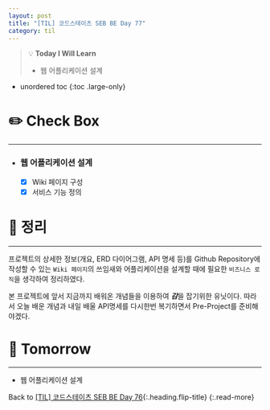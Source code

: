 ```yaml
---
layout: post
title: "[TIL] 코드스테이츠 SEB BE Day 77"
category: til
---
```

> 💡 **Today I Will Learn**
>
> * 웹 어플리케이션 설계

* unordered toc
{:toc .large-only}

# ✏️ Check Box
***

* ### 웹 어플리케이션 설계
  * [x] <label>Wiki 페이지 구성</label>
  * [x] <label>서비스 기능 정의</label>

# 📌 정리
***

프로젝트의 상세한 정보(개요, ERD 다이어그램, API 명세 등)를 Github Repository에 작성할 수 있는 `Wiki 페이지`의 쓰임새와 어플리케이션을 설계할 때에 필요한 `비즈니스 로직`을 생각하여 정리하였다.

본 프로젝트에 앞서 지금까지 배워온 개념들을 이용하여 ***감***을 잡기위한 유닛이다. 따라서 오늘 배운 개념과 내일 배울 API명세를 다시한번 복기하면서 Pre-Project를 준비해야겠다.

# 🎯 Tomorrow
***

* 웹 어플리케이션 설계

Back to [[TIL] 코드스테이츠 SEB BE Day 76](220812-til){:.heading.flip-title}
{:.read-more}